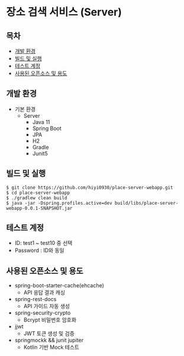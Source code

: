 # 장소 검색 서비스 (Server)
## 목차
- [개발 환경](#개발-환경)
- [빌드 및 실행](#빌드-및-실행)
- [테스트 계정](#테스트-계정)
- [사용된 오픈소스 및 용도](#사용된-오픈소스-및-용도)

## 개발 환경
- 기본 환경
    - Server
        - Java 11
        - Spring Boot
        - JPA
        - H2
        - Gradle
        - Junit5
    
## 빌드 및 실행
```
$ git clone https://github.com/hiyi0930/place-server-webapp.git
$ cd place-server-webapp
$ ./gradlew clean build
$ java -jar -Dspring.profiles.active=dev build/libs/place-server-webapp-0.0.1-SNAPSHOT.jar

```

## 테스트 계정
- ID: test1 ~ test10 중 선택
- Password : ID와 동일

## 사용된 오픈소스 및 용도
- spring-boot-starter-cache(ehcache)
    - API 응답 결과 캐싱
- spring-rest-docs
    - API 가이드 자동 생성
- spring-security-crypto
    - Bcrypt 비밀번호 암호화
- jjwt
    - JWT 토큰 생성 및 검증
- springmockk && junit jupiter
    - Kotlin 기반 Mock 테스트